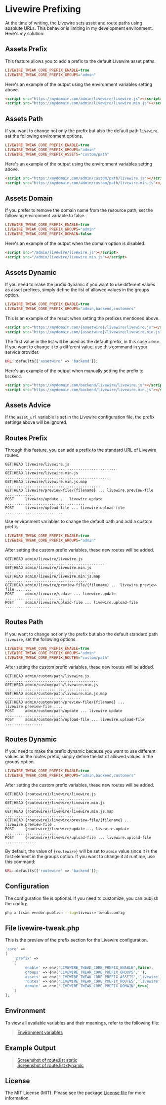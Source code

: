 # Livewire Prefixing

At the time of writing, the Livewire sets asset and route paths using absolute URLs. This behavior is limiting in my development environment. Here's my solution:

## Assets Prefix

This feature allows you to add a prefix to the default Livewire asset paths.

```ini
LIVEWIRE_TWEAK_CORE_PREFIX_ENABLE=true
LIVEWIRE_TWEAK_CORE_PREFIX_GROUPS="admin"
```

Here's an example of the output using the environment variables setting above.

```html
<script src="https://mydomain.com/admin/livewire/livewire.js"></script>
<script src="https://mydomain.com/admin/livewire/livewire.min.js"></script>
```

## Assets Path

If you want to change not only the prefix but also the default path `livewire`, set the following environment options.

```ini
LIVEWIRE_TWEAK_CORE_PREFIX_ENABLE=true
LIVEWIRE_TWEAK_CORE_PREFIX_GROUPS="admin"
LIVEWIRE_TWEAK_CORE_PREFIX_ASSETS="custom/path"
```

Here's an example of the output using the environment variables setting above.

```html
<script src="https://mydomain.com/admin/custom/path/livewire.js"></script>
<script src="https://mydomain.com/admin/custom/path/livewire.min.js"></script>
```

## Assets Domain

If you prefer to remove the domain name from the resource path, set the following environment variable to false.

```ini
LIVEWIRE_TWEAK_CORE_PREFIX_ENABLE=true
LIVEWIRE_TWEAK_CORE_PREFIX_GROUPS="admin"
LIVEWIRE_TWEAK_CORE_PREFIX_DOMAIN=false
```

Here's an example of the output when the domain option is disabled.

```html
<script src="/admin/livewire/livewire.js"></script>
<script src="/admin/livewire/livewire.min.js"></script>
```

## Assets Dynamic

If you need to make the prefix dynamic if you want to use different values as asset prefixes, simply define the list of allowed values in the groups option.

```ini
LIVEWIRE_TWEAK_CORE_PREFIX_ENABLE=true
LIVEWIRE_TWEAK_CORE_PREFIX_GROUPS="admin,backend,customers"
```

This is an example of the result when setting the prefixes mentioned above.

```html
<script src="https://mydomain.com/{assetwire}/livewire/livewire.js"></script>
<script src="https://mydomain.com/{assetwire}/livewire/livewire.min.js"></script>
```

The first value in the list will be used as the default prefix, in this case `admin`. If you want to change it to a different value, use this command in your service provider.

```php
URL::defaults(['assetwire' => 'backend']);
```

Here's an example of the output when manually setting the prefix to `backend`.

```html
<script src="https://mydomain.com/backend/livewire/livewire.js"></script>
<script src="https://mydomain.com/backend/livewire/livewire.min.js"></script>
```

## Assets Advice

If the `asset_url` variable is set in the Livewire configuration file, the prefix settings above will be ignored.

## Routes Prefix

Through this feature, you can add a prefix to the standard URL of Livewire routes.

```
GET|HEAD livewire/livewire.js ...................................................
GET|HEAD livewire/livewire.min.js ...............................................
GET|HEAD livewire/livewire.min.js.map ...........................................
GET|HEAD livewire/preview-file/{filename} ... livewire.preview-file .............
POST     livewire/update ... livewire.update ....................................
POST     livewire/upload-file ... livewire.upload-file ..........................
```

Use environment variables to change the default path and add a custom prefix.

```ini
LIVEWIRE_TWEAK_CORE_PREFIX_ENABLE=true
LIVEWIRE_TWEAK_CORE_PREFIX_GROUPS="admin"
```

After setting the custom prefix variables, these new routes will be added.

```
GET|HEAD admin/livewire/livewire.js .............................................
GET|HEAD admin/livewire/livewire.min.js .........................................
GET|HEAD admin/livewire/livewire.min.js.map .....................................
GET|HEAD admin/livewire/preview-file/{filename} ... livewire.preview-file .......
POST     admin/livewire/update ... livewire.update ..............................
POST     admin/livewire/upload-file ... livewire.upload-file ....................
```

## Routes Path

If you want to change not only the prefix but also the default standard path `livewire`, set the following options.

```ini
LIVEWIRE_TWEAK_CORE_PREFIX_ENABLE=true
LIVEWIRE_TWEAK_CORE_PREFIX_GROUPS="admin"
LIVEWIRE_TWEAK_CORE_PREFIX_ROUTES="custom/path"
```

After setting the custom prefix variables, these new routes will be added.

```
GET|HEAD admin/custom/path/livewire.js ..........................................
GET|HEAD admin/custom/path/livewire.min.js ......................................
GET|HEAD admin/custom/path/livewire.min.js.map ..................................
GET|HEAD admin/custom/path/preview-file/{filename} ... livewire.preview-file ....
POST     admin/custom/path/update ... livewire.update ...........................
POST     admin/custom/path/upload-file ... livewire.upload-file .................
```

## Routes Dynamic

If you need to make the prefix dynamic because you want to use different values as the routes prefix, simply define the list of allowed values in the groups option.

```ini
LIVEWIRE_TWEAK_CORE_PREFIX_ENABLE=true
LIVEWIRE_TWEAK_CORE_PREFIX_GROUPS="admin,backend,customers"
```

After setting the custom prefix variables, these new routes will be added.

```
GET|HEAD {routewire}/livewire/livewire.js .......................................
GET|HEAD {routewire}/livewire/livewire.min.js ...................................
GET|HEAD {routewire}/livewire/livewire.min.js.map ...............................
GET|HEAD {routewire}/livewire/preview-file/{filename} ... livewire.preview-file .
POST     {routewire}/livewire/update ... livewire.update ........................
POST     {routewire}/livewire/upload-file ... livewire.upload-file ..............
```

By default, the value of `{routewire}` will be set to `admin` value since it is the first element in the groups option. If you want to change it at runtime, use this command:

```php
URL::defaults(['routewire' => 'backend']);
```

## Configuration

The configuration file is optional. If you need to customize, you can publish the config:

```bash
php artisan vendor:publish --tag=livewire-tweak:config
```

## File livewire-tweak.php

This is the preview of the prefix section for the Livewire configuration.

```php
'core' =>
[
    'prefix' =>
    [
        'enable' => env('LIVEWIRE_TWEAK_CORE_PREFIX_ENABLE',false),
        'groups' => env('LIVEWIRE_TWEAK_CORE_PREFIX_GROUPS',''),
        'assets' => env('LIVEWIRE_TWEAK_CORE_PREFIX_ASSETS','livewire'),
        'routes' => env('LIVEWIRE_TWEAK_CORE_PREFIX_ROUTES','livewire'),
        'domain' => env('LIVEWIRE_TWEAK_CORE_PREFIX_DOMAIN',true)
    ]
];
```

## Environment

To view all available variables and their meanings, refer to the following file:

> [Environment variables](../../examples/variables.env)

## Example Output

> [Screenshot of route:list static](../images/core-routes-static.jpg)  
> [Screenshot of route:list dynamic](../images/core-routes-dynamic.jpg)  

## License

The MIT License (MIT). Please see the package [License file](../../LICENSE.md) for more information.